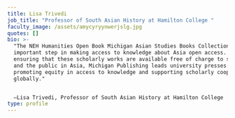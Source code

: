 ```yaml
---
title: Lisa Trivedi
job_title: "Professor of South Asian History at Hamilton College "
faculty_image: /assets/amycyryynwerjslg.jpg
quotes: []
bio: >-
  "The NEH Humanities Open Book Michigan Asian Studies Books Collection is an
  important step in making access to knowledge about Asia open access. By
  ensuring that these scholarly works are available free of charge to scholars
  and the public in Asia, Michigan Publishing leads university presses in
  promoting equity in access to knowledge and supporting scholarly cooperation
  globally."


  —Lisa Trivedi, Professor of South Asian History at Hamilton College 
type: profile
---
```

